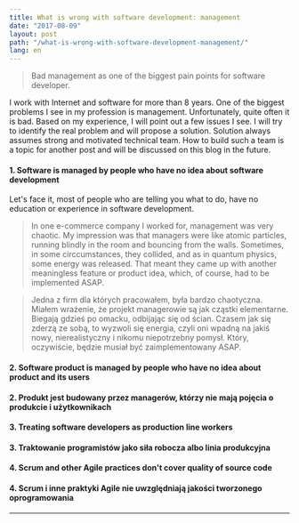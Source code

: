 ```yaml
---
title: What is wrong with software development: management
date: "2017-08-09"
layout: post
path: "/what-is-wrong-with-software-development-management/"
lang: en
---
```


> Bad management as one of the biggest pain points for software developer.

I work with Internet and software for more than 8 years. One of the biggest problems I see in my profession is management. Unfortunately, quite often it is bad. Based on my experience, I will point out a few issues I see. I will try to identify the real problem and will propose a solution. Solution always assumes strong and motivated technical team. How to build such a team is a topic for another post and will be discussed on this blog in the future.

#### 1. Software is managed by people who have no idea about software development

Let's face it, most of people who are telling you what to do, have no education or experience in software development.

> In one e-commerce company I worked for, management was very chaotic. My impression was that managers were like atomic particles, running blindly in the room and bouncing from the walls. Sometimes, in some circcumstances, they collided, and as in quantum physics, some energy was released. That meant they came up with another meaningless feature or product idea, which, of course, had to be implemented ASAP.

> Jedna z firm dla których pracowałem, była bardzo chaotyczna. Miałem wrażenie, że projekt managerowie są jak cząstki elementarne. Biegają gdzieś po omacku, odbijając się od ścian. Czasem jak się zderzą ze sobą, to wyzwoli się energia, czyli oni wpadną na jakiś nowy, nierealistyczny i nikomu niepotrzebny pomysł. Który, oczywiście, będzie musiał być zaimplementowany ASAP.

#### 2. Software product is managed by people who have no idea about product and its users

#### 2. Produkt jest budowany przez managerów, którzy nie mają pojęcia o produkcie i użytkownikach

#### 3. Treating software developers as production line workers
#### 3. Traktowanie programistów jako siła robocza albo linia produkcyjna

#### 4. Scrum and other Agile practices don't cover quality of source code
#### 4. Scrum i inne praktyki Agile nie uwzględniają jakości tworzonego oprogramowania


---
